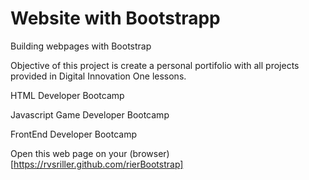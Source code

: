 # Website with Bootstrapp

Building webpages with Bootstrap

Objective of this project is create a personal portifolio with all projects provided in Digital Innovation One lessons.

HTML Developer Bootcamp

Javascript Game Developer Bootcamp

FrontEnd Developer Bootcamp

Open this web page on your (browser)[https://rvsriller.github.com/rierBootstrap]
